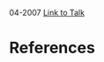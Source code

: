 

04-2007
[Link to Talk](https://www.churchofjesuschrist.org/study/general-conference/2007/04/saturday-morning-session?lang=eng)



# References
